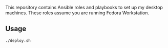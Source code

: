 This repository contains Ansible roles and playbooks to set up my desktop machines.
These roles assume you are running Fedora Workstation.

## Usage
```
./deploy.sh
```
